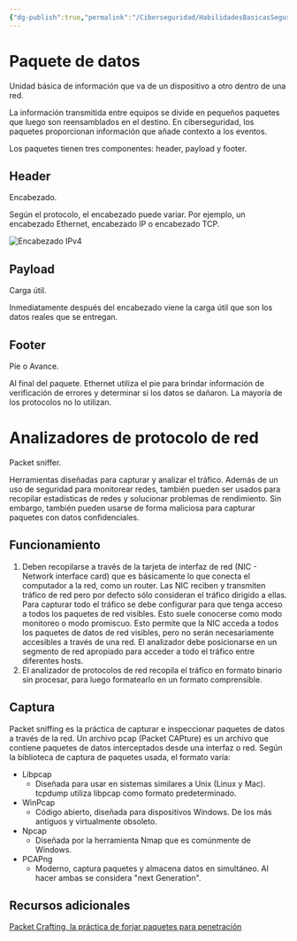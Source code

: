 ```yaml
---
{"dg-publish":true,"permalink":"/Ciberseguridad/HabilidadesBasicasSeguridad/Ciclo de Red/04 Paquetes de datos/"}
---
```


# Paquete de datos

Unidad básica de información que va de un dispositivo a otro dentro de una red.

La información transmitida entre equipos se divide en pequeños paquetes que luego son reensamblados en el destino. En ciberseguridad, los paquetes proporcionan información que añade contexto a los eventos.

Los paquetes tienen tres componentes: header, payload y footer.

## Header
Encabezado.

Según el protocolo, el encabezado puede variar. Por ejemplo, un encabezado Ethernet, encabezado IP o encabezado TCP.

![Encabezado IPv4](insertar_enlace_imagen_encabezado_ipv4)

## Payload
Carga útil.

Inmediatamente después del encabezado viene la carga útil que son los datos reales que se entregan.

## Footer
Pie o Avance.

Al final del paquete. Ethernet utiliza el pie para brindar información de verificación de errores y determinar si los datos se dañaron. La mayoría de los protocolos no lo utilizan.

# Analizadores de protocolo de red
Packet sniffer.

Herramientas diseñadas para capturar y analizar el tráfico. Además de un uso de seguridad para monitorear redes, también pueden ser usados para recopilar estadísticas de redes y solucionar problemas de rendimiento. Sin embargo, también pueden usarse de forma maliciosa para capturar paquetes con datos confidenciales.

## Funcionamiento
1. Deben recopilarse a través de la tarjeta de interfaz de red (NIC - Network interface card) que es básicamente lo que conecta el computador a la red, como un router. Las NIC reciben y transmiten tráfico de red pero por defecto sólo consideran el tráfico dirigido a ellas. Para capturar todo el tráfico se debe configurar para que tenga acceso a todos los paquetes de red visibles. Esto suele conocerse como modo monitoreo o modo promiscuo. Esto permite que la NIC acceda a todos los paquetes de datos de red visibles, pero no serán necesariamente accesibles a través de una red. El analizador debe posicionarse en un segmento de red apropiado para acceder a todo el tráfico entre diferentes hosts.
2. El analizador de protocolos de red recopila el tráfico en formato binario sin procesar, para luego formatearlo en un formato comprensible.

## Captura
Packet sniffing es la práctica de capturar e inspeccionar paquetes de datos a través de la red. Un archivo pcap (Packet CAPture) es un archivo que contiene paquetes de datos interceptados desde una interfaz o red. Según la biblioteca de captura de paquetes usada, el formato varía:

- Libpcap
	- Diseñada para usar en sistemas similares a Unix (Linux y Mac). tcpdump utiliza libpcap como formato predeterminado.
- WinPcap
	- Código abierto, diseñada para dispositivos Windows. De los más antiguos y virtualmente obsoleto.
- Npcap
	- Diseñada por la herramienta Nmap que es comúnmente de Windows.
- PCAPng
	- Moderno, captura paquetes y almacena datos en simultáneo. Al hacer ambas se considera "next Generation".

## Recursos adicionales
[Packet Crafting, la práctica de forjar paquetes para penetración](https://resources.infosecinstitute.com/topics/hacking/packet-crafting-a-serious-crime/)

